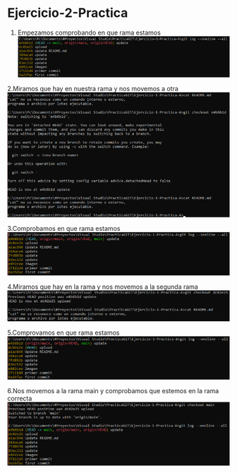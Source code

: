 # Ejercicio-2-Practica


1. Empezamos comprobando en que rama estamos
![](https://github.com/toniroigchulia/Ejercicio-2-Practica/blob/main/log.png)

2.Miramos que hay en nuestra rama y nos movemos a otra
![](https://github.com/toniroigchulia/Ejercicio-2-Practica/blob/main/checkout.png)

3.Comprobamos en que rama estamos
![](https://github.com/toniroigchulia/Ejercicio-2-Practica/blob/main/log2.png)

4.Miramos que hay en la rama y nos movemos a la segunda rama
![](https://github.com/toniroigchulia/Ejercicio-2-Practica/blob/main/checkout2.png)

5.Comprovamos en que rama estamos
![](https://github.com/toniroigchulia/Ejercicio-2-Practica/blob/main/log3.png)

6.Nos movemos a la rama main y comprobamos que estemos en la rama correcta
![](https://github.com/toniroigchulia/Ejercicio-2-Practica/blob/main/final.png)
